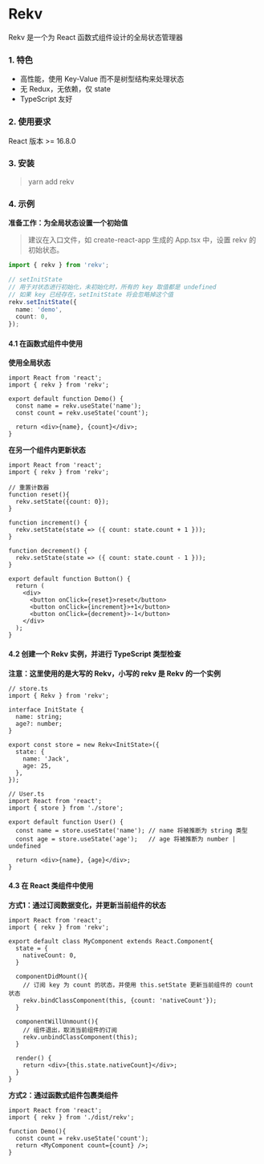 # Rekv

Rekv 是一个为 React 函数式组件设计的全局状态管理器

### 1. 特色

* 高性能，使用 Key-Value 而不是树型结构来处理状态
* 无 Redux，无依赖，仅 state
* TypeScript 友好

### 2. 使用要求

React 版本 >= 16.8.0

### 3. 安装

> yarn add rekv

### 4. 示例

**准备工作：为全局状态设置一个初始值**

> 建议在入口文件，如 create-react-app 生成的 App.tsx 中，设置 rekv 的初始状态。

```ts
import { rekv } from 'rekv';

// setInitState
// 用于对状态进行初始化，未初始化时，所有的 key 取值都是 undefined
// 如果 key 已经存在，setInitState 将会忽略掉这个值
rekv.setInitState({
  name: 'demo',
  count: 0,
});
```

#### 4.1 在函数式组件中使用

**使用全局状态**

```tsx
import React from 'react';
import { rekv } from 'rekv';

export default function Demo() {
  const name = rekv.useState('name');
  const count = rekv.useState('count');

  return <div>{name}, {count}</div>;
}
```

**在另一个组件内更新状态**

```tsx
import React from 'react';
import { rekv } from 'rekv';

// 重置计数器
function reset(){
  rekv.setState({count: 0});
}
 
function increment() {
  rekv.setState(state => ({ count: state.count + 1 }));
}
 
function decrement() {
  rekv.setState(state => ({ count: state.count - 1 }));
}
 
export default function Button() {
  return (
    <div>
      <button onClick={reset}>reset</button>
      <button onClick={increment}>+1</button>
      <button onClick={decrement}>-1</button>
    </div>
  );
}
```


#### 4.2 创建一个 Rekv 实例，并进行 TypeScript 类型检查

**注意：这里使用的是大写的 Rekv，小写的 rekv 是 Rekv 的一个实例**

```tsx
// store.ts
import { Rekv } from 'rekv';

interface InitState {
  name: string;
  age?: number;
}

export const store = new Rekv<InitState>({
  state: {
    name: 'Jack',
    age: 25,
  },
});

```

```tsx
// User.ts
import React from 'react';
import { store } from './store';

export default function User() {
  const name = store.useState('name'); // name 将被推断为 string 类型
  const age = store.useState('age');   // age 将被推断为 number | undefined

  return <div>{name}, {age}</div>;
}
```

#### 4.3 在 React 类组件中使用

**方式1：通过订阅数据变化，并更新当前组件的状态**

```tsx
import React from 'react';
import { rekv } from 'rekv';

export default class MyComponent extends React.Component{
  state = {
    nativeCount: 0,
  }

  componentDidMount(){
    // 订阅 key 为 count 的状态，并使用 this.setState 更新当前组件的 count 状态
    rekv.bindClassComponent(this, {count: 'nativeCount'});
  }

  componentWillUnmount(){
    // 组件退出，取消当前组件的订阅
    rekv.unbindClassComponent(this);
  }

  render() {
    return <div>{this.state.nativeCount}</div>;
  }
}
```

**方式2：通过函数式组件包裹类组件**

```tsx
import React from 'react';
import { rekv } from './dist/rekv';

function Demo(){
  const count = rekv.useState('count');
  return <MyComponent count={count} />;
}
```

